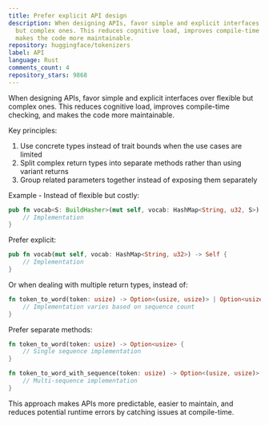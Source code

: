```yaml
---
title: Prefer explicit API design
description: When designing APIs, favor simple and explicit interfaces over flexible
  but complex ones. This reduces cognitive load, improves compile-time checking, and
  makes the code more maintainable.
repository: huggingface/tokenizers
label: API
language: Rust
comments_count: 4
repository_stars: 9868
---
```


When designing APIs, favor simple and explicit interfaces over flexible but complex ones. This reduces cognitive load, improves compile-time checking, and makes the code more maintainable.

Key principles:
1. Use concrete types instead of trait bounds when the use cases are limited
2. Split complex return types into separate methods rather than using variant returns
3. Group related parameters together instead of exposing them separately

Example - Instead of flexible but costly:
```rust
pub fn vocab<S: BuildHasher>(mut self, vocab: HashMap<String, u32, S>) -> Self {
    // Implementation
}
```

Prefer explicit:
```rust
pub fn vocab(mut self, vocab: HashMap<String, u32>) -> Self {
    // Implementation
}
```

Or when dealing with multiple return types, instead of:
```rust
fn token_to_word(token: usize) -> Option<(usize, usize)> | Option<usize> {
    // Implementation varies based on sequence count
}
```

Prefer separate methods:
```rust
fn token_to_word(token: usize) -> Option<usize> {
    // Single sequence implementation
}

fn token_to_word_with_sequence(token: usize) -> Option<(usize, usize)> {
    // Multi-sequence implementation
}
```

This approach makes APIs more predictable, easier to maintain, and reduces potential runtime errors by catching issues at compile-time.